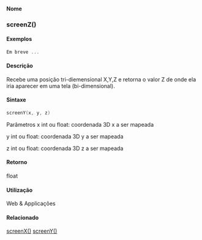 
#### Nome
### screenZ()

#### Exemplos

```pde
Em breve ...

```



#### Descrição
Recebe uma posição
tri-diemensional X,Y,Z e retorna o valor Z de onde ela iria
aparecer em uma tela (bi-dimensional).



#### Sintaxe
```pde
screenY(x, y, z)

```
Parâmetros
x
int ou float: coordenada 3D x a ser mapeada


y
int ou float: coordenada 3D y a ser mapeada


z
int ou float: coordenada 3D z a ser mapeada



#### Retorno

	
float

#### Utilização

	
Web & Applicações

#### Relacionado
[screenX()](screenX_
)
[screenY()](screenY_
)


